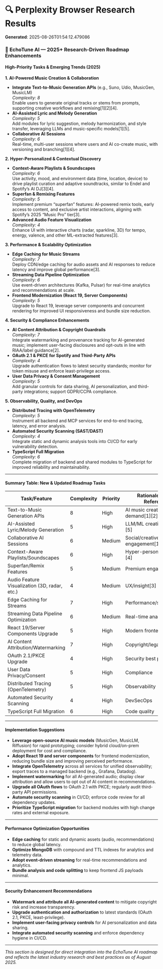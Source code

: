 # 🔍 Perplexity Browser Research Results

**Generated**: 2025-08-26T01:54:12.479086

### 🚧 **EchoTune AI — 2025+ Research-Driven Roadmap Enhancements**

#### High-Priority Tasks & Emerging Trends (2025)

**1. AI-Powered Music Creation & Collaboration**
- **Integrate Text-to-Music Generation APIs** (e.g., Suno, Udio, MusicGen, MusicLM)  
  *Complexity: 8*  
  Enable users to generate original tracks or stems from prompts, supporting creative workflows and remixing[1][2][4].
- **AI-Assisted Lyric and Melody Generation**  
  *Complexity: 5*  
  Add modules for lyric suggestion, melody harmonization, and style transfer, leveraging LLMs and music-specific models[1][5].
- **Collaborative AI Sessions**  
  *Complexity: 6*  
  Real-time, multi-user sessions where users and AI co-create music, with versioning and branching[1][4].

**2. Hyper-Personalized & Contextual Discovery**
- **Context-Aware Playlists & Soundscapes**  
  *Complexity: 6*  
  Use activity, mood, and environment data (time, location, device) to drive playlist curation and adaptive soundtracks, similar to Endel and Spotify’s AI DJ[3][4].
- **Superfan & Remixing Features**  
  *Complexity: 5*  
  Implement premium “superfan” features: AI-powered remix tools, early access to content, and exclusive artist interactions, aligning with Spotify’s 2025 “Music Pro” tier[3].
- **Advanced Audio Feature Visualization**  
  *Complexity: 4*  
  Enhance UI with interactive charts (radar, sparkline, 3D) for tempo, energy, valence, and other ML-extracted features[3].

**3. Performance & Scalability Optimization**
- **Edge Caching for Music Streams**  
  *Complexity: 7*  
  Deploy CDN/edge caching for audio assets and AI responses to reduce latency and improve global performance[3].
- **Streaming Data Pipeline Optimization**  
  *Complexity: 6*  
  Use event-driven architectures (Kafka, Pulsar) for real-time analytics and recommendations at scale.
- **Frontend Modernization (React 19, Server Components)**  
  *Complexity: 5*  
  Upgrade to React 19, leverage server components and concurrent rendering for improved UI responsiveness and bundle size reduction.

**4. Security & Compliance Enhancements**
- **AI Content Attribution & Copyright Guardrails**  
  *Complexity: 7*  
  Integrate watermarking and provenance tracking for AI-generated music; implement user-facing disclosures and opt-outs in line with RIAA/label guidance[2].
- **OAuth 2.1 & PKCE for Spotify and Third-Party APIs**  
  *Complexity: 4*  
  Upgrade authentication flows to latest security standards; monitor for token misuse and enforce least-privilege access.
- **User Data Privacy & Consent Management**  
  *Complexity: 5*  
  Add granular controls for data sharing, AI personalization, and third-party integrations; support GDPR/CCPA compliance.

**5. Observability, Quality, and DevOps**
- **Distributed Tracing with OpenTelemetry**  
  *Complexity: 5*  
  Instrument all backend and MCP services for end-to-end tracing, latency, and error analysis.
- **Automated Security Scanning (SAST/DAST)**  
  *Complexity: 4*  
  Integrate static and dynamic analysis tools into CI/CD for early vulnerability detection.
- **TypeScript Full Migration**  
  *Complexity: 6*  
  Complete migration of backend and shared modules to TypeScript for improved reliability and maintainability.

---

#### **Summary Table: New & Updated Roadmap Tasks**

| Task/Feature                                 | Complexity | Priority | Rationale/Trend Reference         |
|-----------------------------------------------|------------|----------|-----------------------------------|
| Text-to-Music Generation APIs                 | 8          | High     | AI music creation, user demand[1][2][4] |
| AI-Assisted Lyric/Melody Generation           | 5          | High     | LLM/ML creative tools[1][5]       |
| Collaborative AI Sessions                     | 6          | Medium   | Social/creative engagement[1][4]  |
| Context-Aware Playlists/Soundscapes           | 6          | High     | Hyper-personalization[3][4]       |
| Superfan/Remix Features                       | 5          | Medium   | Premium engagement[3]             |
| Audio Feature Visualization (3D, radar, etc.) | 4          | Medium   | UX/insight[3]                     |
| Edge Caching for Streams                      | 7          | High     | Performance/scalability[3]        |
| Streaming Data Pipeline Optimization          | 6          | Medium   | Real-time analytics[3]            |
| React 19/Server Components Upgrade            | 5          | High     | Modern frontend[3]                |
| AI Content Attribution/Watermarking           | 7          | High     | Copyright/legal[2]                |
| OAuth 2.1/PKCE Upgrade                        | 4          | High     | Security best practice            |
| User Data Privacy/Consent                     | 5          | High     | Compliance                        |
| Distributed Tracing (OpenTelemetry)           | 5          | High     | Observability                     |
| Automated Security Scanning                   | 4          | High     | DevSecOps                         |
| TypeScript Full Migration                     | 6          | High     | Code quality                      |

---

#### **Implementation Suggestions**

- **Leverage open-source AI music models** (MusicGen, MusicLM, Riffusion) for rapid prototyping; consider hybrid cloud/on-prem deployment for cost and compliance.
- **Adopt React 19 and server components** for frontend modernization, reducing bundle size and improving perceived performance.
- **Integrate OpenTelemetry** across all services for unified observability; export traces to a managed backend (e.g., Grafana, Datadog).
- **Implement watermarking** for all AI-generated audio; display clear attribution and allow users to opt out of AI content in recommendations.
- **Upgrade all OAuth flows** to OAuth 2.1 with PKCE; regularly audit third-party API permissions.
- **Automate security scanning** in CI/CD; enforce code review for all dependency updates.
- **Prioritize TypeScript migration** for backend modules with high change rates and external exposure.

---

#### **Performance Optimization Opportunities**

- **Edge caching** for static and dynamic assets (audio, recommendations) to reduce global latency.
- **Optimize MongoDB** with compound and TTL indexes for analytics and telemetry data.
- **Adopt event-driven streaming** for real-time recommendations and analytics.
- **Bundle analysis and code splitting** to keep frontend JS payloads minimal.

---

#### **Security Enhancement Recommendations**

- **Watermark and attribute all AI-generated content** to mitigate copyright risk and increase transparency.
- **Upgrade authentication and authorization** to latest standards (OAuth 2.1, PKCE, least-privilege).
- **Implement user-facing privacy controls** for AI personalization and data sharing.
- **Integrate automated security scanning** and enforce dependency hygiene in CI/CD.

---

*This section is designed for direct integration into the EchoTune AI roadmap and reflects the latest industry research and best practices as of August 2025.*